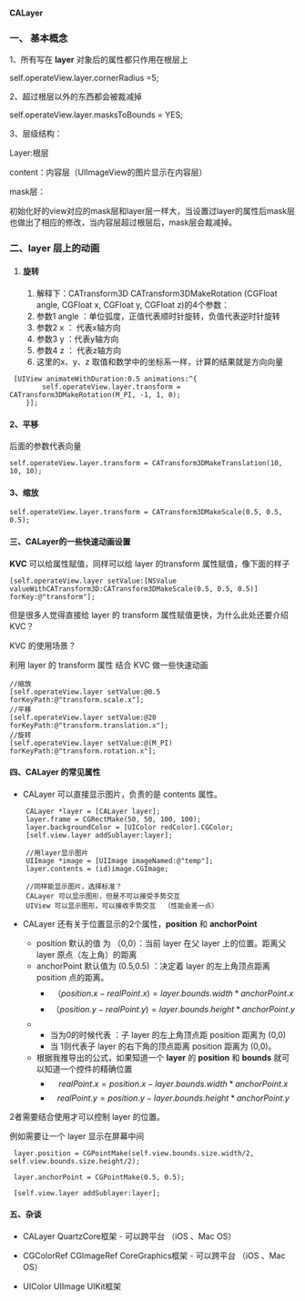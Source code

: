 #### CALayer

### 一、 基本概念

1、所有写在 **layer** 对象后的属性都只作用在根层上

self.operateView.layer.cornerRadius =5;

2、超过根层以外的东西都会被裁减掉

self.operateView.layer.masksToBounds = YES;

3、层级结构：

Layer:根层

content：内容层（UIImageView的图片显示在内容层）

mask层：

初始化好的view对应的mask层和layer层一样大，当设置过layer的属性后mask层也做出了相应的修改，当内容层超过根层后，mask层会裁减掉。

### 二、layer 层上的动画

1. #### 旋转

   1. 解释下：CATransform3D CATransform3DMakeRotation \(CGFloat angle, CGFloat x, CGFloat y, CGFloat z\)的4个参数：
   2. 参数1 angle ：单位弧度，正值代表顺时针旋转，负值代表逆时针旋转
   3. 参数2 x ： 代表x轴方向
   4. 参数3 y ：代表y轴方向
   5. 参数4 z ： 代表z轴方向
   6. 这里的x、y、z 取值和数学中的坐标系一样，计算的结果就是方向向量

```
 [UIView animateWithDuration:0.5 animations:^{
        self.operateView.layer.transform = CATransform3DMakeRotation(M_PI, -1, 1, 0);
    }];
```

#### 2、平移

后面的参数代表向量

```
self.operateView.layer.transform = CATransform3DMakeTranslation(10, 10, 10);
```

#### 3、缩放

```
self.operateView.layer.transform = CATransform3DMakeScale(0.5, 0.5, 0.5);
```

#### 三、CALayer的一些快速动画设置

**KVC** 可以给属性赋值，同样可以给 layer 的transform 属性赋值，像下面的样子

```
[self.operateView.layer setValue:[NSValue valueWithCATransform3D:CATransform3DMakeScale(0.5, 0.5, 0.5)] forKey:@"transform"];
```

但是很多人觉得直接给 layer 的 transform 属性赋值更快，为什么此处还要介绍 KVC？

KVC 的使用场景？

利用 layer 的 transform 属性 结合 KVC 做一些快速动画

```
//缩放
[self.operateView.layer setValue:@0.5 forKeyPath:@"transform.scale.x"];
//平移
[self.operateView.layer setValue:@20 forKeyPath:@"transform.translation.x"];
//旋转
[self.operateView.layer setValue:@(M_PI) forKeyPath:@"transform.rotation.x"];
```

#### 四、CALayer 的常见属性

* CALayer 可以直接显示图片，负责的是 contents 属性。

```
    CALayer *layer = [CALayer layer];
    layer.frame = CGRectMake(50, 50, 100, 100);
    layer.backgroundColor = [UIColor redColor].CGColor;
    [self.view.layer addSublayer:layer];

    //用layer显示图片
    UIImage *image = [UIImage imageNamed:@"temp"];
    layer.contents = (id)image.CGImage;

    //同样能显示图片，选择标准？
    CALayer 可以显示图形，但是不可以接受手势交互
    UIView 可以显示图形，可以接收手势交互  （性能会差一点）
```

* CALayer 还有关于位置显示的2个属性，**position** 和 **anchorPoint**

  * position 默认的值 为 （0,0）：当前 layer 在父 layer 上的位置。距离父 layer 原点（左上角）的距离
  * anchorPoint 默认值为 \(0.5,0.5\) ：决定着 layer 的左上角顶点距离 position 点的距离。
    * $$（position.x - realPoint.x) = layer.bounds.width*anchorPoint.x$$
    * $$（position.y - realPoint.y) = layer.bounds.height*anchorPoint.y$$
  * * 当为0的时候代表 ：子 layer 的左上角顶点距 position 距离为 \(0,0\)
    * 当 1则代表子 layer 的右下角的顶点距离 position 距离为 \(0,0\)。
  * 根据我推导出的公式，如果知道一个 **layer** 的 **position** 和 **bounds** 就可以知道一个控件的精确位置
    * $$realPoint.x = position.x -  layer.bounds.width*anchorPoint.x$$
    * $$realPoint.y = position.y -  layer.bounds.height*anchorPoint.y$$

2者需要结合使用才可以控制 layer 的位置。

例如需要让一个 layer 显示在屏幕中间

```
 layer.position = CGPointMake(self.view.bounds.size.width/2, self.view.bounds.size.height/2);

 layer.anchorPoint = CGPointMake(0.5, 0.5);

 [self.view.layer addSublayer:layer];
```

#### 

#### 五、杂谈

* CALayer QuartzCore框架 - 可以跨平台 （iOS 、Mac OS）

* CGColorRef CGImageRef CoreGraphics框架 - 可以跨平台 （iOS 、Mac OS）

* UIColor UIImage UIKit框架



